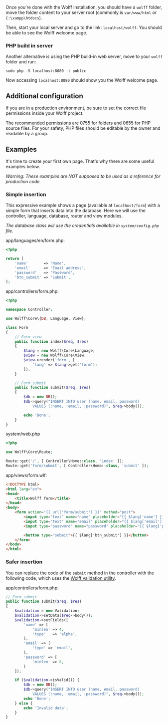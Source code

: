 Once you're done with the Wolff installation, you should have a `wolff` folder, move the folder content to your server root (commonly is `var/www/html` or `C:\xampp\htdocs`).

Then, start your local server and go to the link: `localhost/wolff`. You should be able to see the Wolff welcome page.

### PHP build in server

Another alternative is using the PHP build-in web server, move to your `wolff` folder and run:

`sudo php -S localhost:8080 -t public`

Now accessing `localhost:8080` should show you the Wolff welcome page.

## Additional configuration

If you are in a production environment, be sure to set the correct file permissions inside your Wolff project.

The recommended permissions are 0755 for folders and 0655 for PHP source files. For your safety, PHP files should be editable by the owner and readable by a group.

## Examples

It's time to create your first own page. That's why there are some useful examples below.

_Warning: These examples are NOT supposed to be used as a reference for production code._

### Simple insertion

This expressive example shows a page (available at `localhost/form`) with a simple form that inserts data into the database. Here we will use the controller, language, database, router and view modules.

_The database class will use the credentials available in `system/config.php` file._

app/languages/en/form.php:
```php
<?php

return [
    'name'       => 'Name',
    'email'      => 'Email address',
    'password'   => 'Password',
    'btn_submit' => 'Submit',
];
```

app/controllers/form.php:
```php
<?php

namespace Controller;

use Wolff\Core\{DB, Language, View};

class Form
{
    // Form view
    public function index($req, $res)
    {
        $lang = new Wolff\Core\Language;
        $view = new Wolff\Core\View;
        $view->render('form', [
            'lang' => $lang->get('form');
        ]);
    }

    // Form submit
    public function submit($req, $res)
    {
        $db = new DB();
        $db->query("INSERT INTO user (name, email, password)
            VALUES (:name, :email, :password)", $req->body());

        echo 'Done';
    }
}
```

system/web.php
```php
<?php

use Wolff\Core\Route;

Route::get('/', [ Controller\Home::class, 'index' ]);
Route::get('form/submit', [ Controller\Home::class, 'submit' ]);
```

app/views/form.wlf:
```html
<!DOCTYPE html>
<html lang="en">
<head>
    <title>Wolff form</title>
</head>
<body>
    <form action="{{ url('form/submit') }}" method="post">
        <input type="text" name="name" placeholder="{{ $lang['name'] }}">
        <input type="text" name="email" placeholder="{{ $lang['email'] }}">
        <input type="password" name="password" placeholder="{{ $lang['password'] }}">

        <button type="submit">{{ $lang['btn_submit'] }}</button>
    </form>
</body>
</html>
```

### Safer insertion

You can replace the code of the `submit` method in the controller with the following code, which uses the [Wolff validation utility](https://www.getwolff.com/doc/4/validation).

app/controllers/form.php:
```php
// Form submit
public function submit($req, $res)
{
    $validation = new Validation;
    $validation->setData($req->body());
    $validation->setFields([
        'name' => [
            'minlen' => 4,
            'type'   => 'alpha',
        ],
        'email' => [
            'type' => 'email',
        ],
        'password' => [
            'minlen' => 8,
        ]
    ]);

    if ($validation->isValid()) {
        $db = new DB();
        $db->query("INSERT INTO user (name, email, password)
            VALUES (:name, :email, :password)", $req->body());
        echo 'Done';
    } else {
        echo 'Invalid data';
    }
}
```
